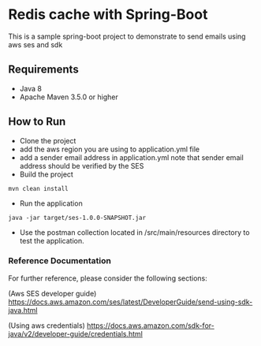 # Redis cache with Spring-Boot 

This is a sample spring-boot project to demonstrate to send emails using aws ses and sdk

## Requirements
* Java 8
* Apache Maven 3.5.0 or higher

## How to Run

- Clone the project
- add the aws region you are using to application.yml file
- add a sender email address in application.yml note that sender email address should be verified by the SES
- Build the project  
```
mvn clean install
```
- Run the application
```
java -jar target/ses-1.0.0-SNAPSHOT.jar
```

- Use the postman collection located in /src/main/resources directory to test the application.

### Reference Documentation
For further reference, please consider the following sections:

(Aws SES developer guide) https://docs.aws.amazon.com/ses/latest/DeveloperGuide/send-using-sdk-java.html

(Using aws credentials) https://docs.aws.amazon.com/sdk-for-java/v2/developer-guide/credentials.html